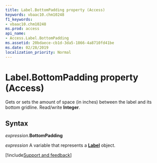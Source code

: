 ```yaml
---
title: Label.BottomPadding property (Access)
keywords: vbaac10.chm10248
f1_keywords:
- vbaac10.chm10248
ms.prod: access
api_name:
- Access.Label.BottomPadding
ms.assetid: 20bdaece-cb1d-3da5-1866-4a8710fd41be
ms.date: 02/28/2019
localization_priority: Normal
---
```



# Label.BottomPadding property (Access)

Gets or sets the amount of space (in inches) between the label and its bottom gridline. Read/write **Integer**.


## Syntax

_expression_.**BottomPadding**

_expression_ A variable that represents a **[Label](Access.Label.md)** object.



[!include[Support and feedback](~/includes/feedback-boilerplate.md)]